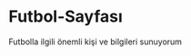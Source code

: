 # Futbol-Sayfası
Futbolla ilgili önemli kişi ve bilgileri sunuyorum
<!DOCTYPE HTML>
<head>
  <title>Futbol Hakkında</title>
</head>
